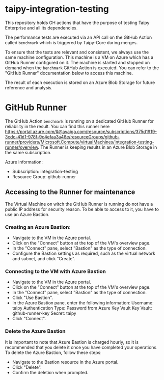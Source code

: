 # taipy-integration-testing
This repository holds GH actions that have the purpose of testing Taipy Enterprise and all its dependencies.

The performance tests are executed via an API call on the GitHub Action called `benchmark` which is triggered by Taipy-Core during merges.

To ensure that the tests are relevant and consistent, we always use the same machine configuration. This machine is a VM on Azure which has a GitHub Runner configured on it. The machine is started and stopped on demand when the `benchmark` GitHub Action is executed. You can refer to the "GitHub Runner" documentation below to access this machine.

The result of each execution is stored on an Azure Blob Storage for future reference and analysis.


# GitHub Runner

The GitHub Action `benchmark` is running on a dedicated GitHub Runner for reliability in the result. 
You can find this runner here https://portal.azure.com/#@avaiga.com/resource/subscriptions/375d1919-3cdc-41d1-978f-9c4efaa3a46e/resourceGroups/github-runner/providers/Microsoft.Compute/virtualMachines/integration-testing-runner/overview.
The Runner is keeping results in an Azure Blob Storage in the same subscription.

Azure Information:
- Subscription: integration-testing
- Resource Group: github-runner

## Accessing to the Runner for maintenance

The Virtual Machine on witch the GitHub Runner is running do not have a public IP address for security reason.
To be able to access to it, you have to use an Azure Bastion.

### Creating an Azure Bastion:

- Navigate to the VM in the Azure portal.
- Click on the "Connect" button at the top of the VM's overview page.
- In the "Connect" pane, select "Bastion" as the type of connection.
- Configure the Bastion settings as required, such as the virtual network and subnet, and click "Create".


### Connecting to the VM with Azure Bastion

- Navigate to the VM in the Azure portal.
- Click on the "Connect" button at the top of the VM's overview page.
- In the "Connect" pane, select "Bastion" as the type of connection.
- Click "Use Bastion".
- In the Azure Bastion pane, enter the following information:
    Username: taipy
    Authentication Type: Password from Azure Key Vault
    Key Vault: github-runner-key
    Secret: taipy
- Click "Connect".

### Delete the Azure Bastion

It is important to note that Azure Bastion is charged hourly, so it is recommended that you delete it once you have completed your operations. To delete the Azure Bastion, follow these steps:
- Navigate to the Bastion resource in the Azure portal.
- Click "Delete".
- Confirm the deletion when prompted.
